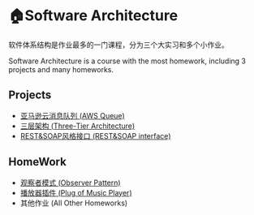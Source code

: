 # :house:Software Architecture

软件体系结构是作业最多的一门课程，分为三个大实习和多个小作业。

Software Architecture is a course with the most homework, including 3 projects and many homeworks.



## Projects

- [亚马逊云消息队列 (AWS Queue)](AWSQueue\README.md) 
- [三层架构 (Three-Tier Architecture)](Three-Tier\README.md) 
- [REST&SOAP风格接口 (REST&SOAP interface)](REST&SOAP\README.md) 



## HomeWork

- [观察者模式 (Observer Pattern)](Homeworks\Observer\README.md)
- [播放器插件 (Plug of Music Player)](Homeworks\MusicPlug\README.md)
- 其他作业 (All Other Homeworks)